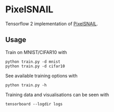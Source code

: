 # PixelSNAIL

Tensorflow 2 implementation of [PixelSNAIL](https://arxiv.org/pdf/1712.09763.pdf).

## Usage

Train on MNIST/CIFAR10 with

```shell
python train.py -d mnist
python train.py -d cifar10
```

See available training options with

```shell
python train.py -h
```

Training data and visualisations can be seen with

```shell
tensorboard --logdir logs
```
